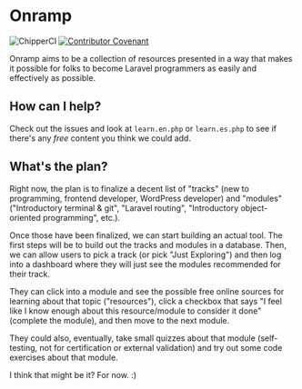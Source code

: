# Onramp

![ChipperCI](https://app.chipperci.com/projects/a05eacda-f53a-4830-bb75-0610bdc2c3f3/status/master)
[![Contributor Covenant](https://img.shields.io/badge/Contributor%20Covenant-v1.4%20adopted-ff69b4.svg)](CODE_OF_CONDUCT.md)

Onramp aims to be a collection of resources presented in a way that makes it possible for folks to become Laravel programmers as easily and effectively as possible.

## How can I help?

Check out the issues and look at `learn.en.php` or `learn.es.php` to see if there's any *free* content you think we could add.

## What's the plan?

Right now, the plan is to finalize a decent list of "tracks" (new to programming, frontend developer, WordPress developer) and "modules" ("Introductory terminal & git", "Laravel routing", "Introductory object-oriented programming", etc.).

Once those have been finalized, we can start building an actual tool. The first steps will be to build out the tracks and modules in a database. Then, we can allow users to pick a track (or pick "Just Exploring") and then log into a dashboard where they will just see the modules recommended for their track.

They can click into a module and see the possible free online sources for learning about that topic ("resources"), click a checkbox that says "I feel like I know enough about this resource/module to consider it done" (complete the module), and then move to the next module.

They could also, eventually, take small quizzes about that module (self-testing, not for certification or external validation) and try out some code exercises about that module.

I think that might be it? For now. :)
